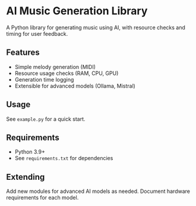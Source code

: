 # AI Music Generation Library

A Python library for generating music using AI, with resource checks and timing for user feedback.

## Features
- Simple melody generation (MIDI)
- Resource usage checks (RAM, CPU, GPU)
- Generation time logging
- Extensible for advanced models (Ollama, Mistral)

## Usage
See `example.py` for a quick start.

## Requirements
- Python 3.9+
- See `requirements.txt` for dependencies

## Extending
Add new modules for advanced AI models as needed. Document hardware requirements for each model.
